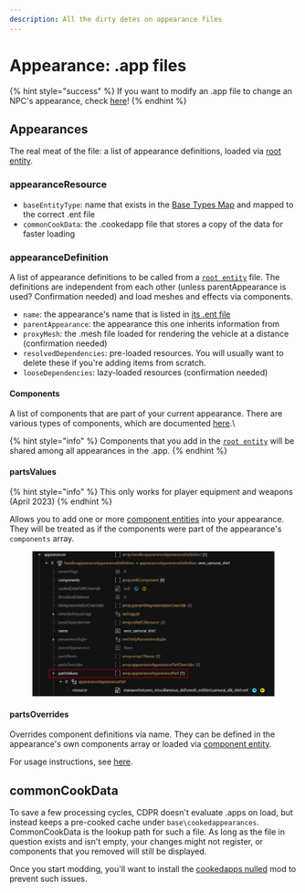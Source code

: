 ```yaml
---
description: All the dirty detes on appearance files
---
```


# Appearance: .app files

{% hint style="success" %}
If you want to modify an .app file to change an NPC's appearance, check [here](../modding-guides/npcs/appearances-change-the-looks.md#the-.app-file)!
{% endhint %}

## Appearances

The real meat of the file: a list of appearance definitions, loaded via [root entity](entity-.ent-files.md#root-entity).&#x20;

### appearanceResource

* `baseEntityType`: name that exists in the [Base Types Map](../references-lists-and-overviews/vehicles/archive/base-types-map.md) and mapped to the correct .ent file
* `commonCookData`: the .cookedapp file that stores a copy of the data for faster loading

### appearanceDefinition

A list of appearance definitions to be called from a [`root entity`](entity-.ent-files.md#root-entity)  file. The definitions are independent from each other (unless parentAppearance is used? Confirmation needed) and load meshes and effects via components.

* `name`: the appearance's name that is listed in [its .ent file](broken-reference)
* `parentAppearance`: the appearance this one inherits information from
* `proxyMesh`: the .mesh file loaded for rendering the vehicle at a distance (confirmation needed)
* `resolvedDependencies`: pre-loaded resources. You will usually want to delete these if you're adding items from scratch.
* `looseDependencies`: lazy-loaded resources (confirmation needed)

#### Components

A list of components that are part of your current appearance. There are various types of components,  which are documented [here](components/).\


{% hint style="info" %}
Components that you add in the [`root entity`](entity-.ent-files.md#root-entity) will be shared among all appearances in the .app.&#x20;
{% endhint %}

#### partsValues

{% hint style="info" %}
This only works for player equipment and weapons (April 2023)
{% endhint %}

Allows you to add one or more [component entities](entity-.ent-files.md#mesh-component-entity-simple-entity) into your appearance. They will be treated as if the components were part of the appearance's `components` array.

<figure><img src="../../.gitbook/assets/partsvalues.png" alt=""><figcaption></figcaption></figure>

#### partsOverrides

Overrides component definitions via name. They can be defined in the appearance's own components array or loaded via [component entity](entity-.ent-files.md#mesh-component-entity-simple-entity).&#x20;

For usage instructions, see [here](../modding-guides/items-equipment/influencing-other-items.md#partsoverrides).&#x20;

## commonCookData

To save a few processing cycles, CDPR doesn't evaluate .apps on load, but instead keeps a pre-cooked cache under `base\cookedappearances`. CommonCookData is the lookup path for such a file. As long as the file in question exists and isn't empty, your changes might not register, or components that you removed will still be displayed.

Once you start modding, you'll want to install the [cookedapps nulled](https://www.nexusmods.com/cyberpunk2077/mods/3051) mod to prevent such issues.&#x20;


